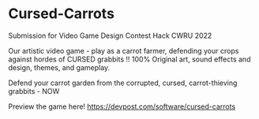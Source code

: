 # Cursed-Carrots
Submission for Video Game Design Contest Hack CWRU 2022


Our artistic video game - play as a carrot farmer, defending your crops against hordes of CURSED grabbits !! 100% Original art, sound effects and design, themes, and gameplay.


Defend your carrot garden from the corrupted, cursed, carrot-thieving grabbits - NOW


Preview the game here!
https://devpost.com/software/cursed-carrots
